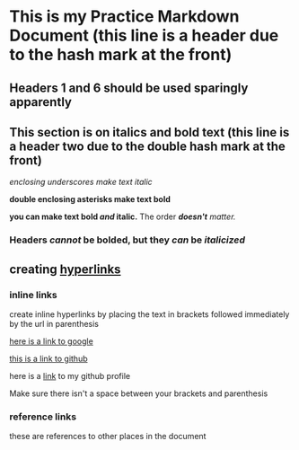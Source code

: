 # This is my Practice Markdown Document (this line is a header due to the hash mark at the front)

## Headers 1 and 6 should be used sparingly apparently

## This section is on italics and bold text (this line is a header two due to the double hash mark at the front)

_enclosing underscores make text italic_

**double enclosing asterisks make text bold**

**you can make text bold _and_ italic.**  The order _**doesn't** matter._

### Headers _cannot_ be bolded, but they _can_ be _italicized_

## creating [hyperlinks](https://www.pinterest.com/pin/424745808583042116/)

### inline links

create inline hyperlinks by placing the text in brackets followed immediately by the url in parenthesis

[here is a link to google](www.google.com)

[this is a link to github](www.github.com)

here is a [link](https://github.com/cmordinibluhm) to my github profile

Make sure there isn't a space between your brackets and parenthesis

### reference links

these are references to other places in the document
